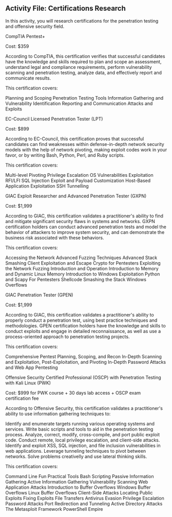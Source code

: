 ## Activity File: Certifications Research
 
In this activity, you will research certifications for the penetration testing and offensive security field.
 
CompTIA Pentest+


Cost: $359


According to CompTIA, this certification verifies that successful candidates have the knowledge and skills required to plan and scope an assessment, understand legal and compliance requirements, perform vulnerability scanning and penetration testing, analyze data, and effectively report and communicate results.


This certification covers:

Planning and Scoping
Penetration Testing Tools
Information Gathering and Vulnerability Identification
Reporting and Communication
Attacks and Exploits




EC-Council Licensed Penetration Tester (LPT)


Cost: $899


According to EC-Council, this certification proves that successful candidates can find weaknesses within defense-in-depth network security models with the help of network pivoting, making exploit codes work in your favor, or by writing Bash, Python, Perl, and Ruby scripts.


This certification covers:

Multi-level Pivoting
Privilege Escalation
OS Vulnerabilities Exploitation
RFI/LFI
SQL Injection
Exploit and Payload Customization
Host-Based Application Exploitation
SSH Tunnelling




GIAC Exploit Researcher and Advanced Penetration Tester (GXPN)


Cost: $1,999


According to GIAC, this certification validates a practitioner's ability to find and mitigate significant security flaws in systems and networks. GXPN certification holders can conduct advanced penetration tests and model the behavior of attackers to improve system security, and can demonstrate the business risk associated with these behaviors.


This certification covers:

Accessing the Network
Advanced Fuzzing Techniques
Advanced Stack Smashing
Client Exploitation and Escape
Crypto for Pentesters
Exploiting the Network
Fuzzing Introduction and Operation
Introduction to Memory and Dynamic Linux Memory
Introduction to Windows Exploitation
Python and Scapy For Pentesters
Shellcode
Smashing the Stack
Windows Overflows




GIAC Penetration Tester (GPEN)


Cost: $1,999


According to GIAC, this certification validates a practitioner's ability to properly conduct a penetration test, using best practice techniques and methodologies. GPEN certification holders have the knowledge and skills to conduct exploits and engage in detailed reconnaissance, as well as use a process-oriented approach to penetration testing projects.


This certification covers:

Comprehensive Pentest Planning, Scoping, and Recon
In-Depth Scanning and Exploitation, Post-Exploitation, and Pivoting
In-Depth Password Attacks and Web App Pentesting




Offensive Security Certified Professional (OSCP) with Penetration Testing with Kali Linux (PWK)


Cost: $999 for PWK course + 30 days lab access + OSCP exam certification fee


According to Offensive Security, this certification validates a practitioner's ability to use information gathering techniques to:

Identify and enumerate targets running various operating systems and services.
Write basic scripts and tools to aid in the penetration testing process.
Analyze, correct, modify, cross-compile, and port public exploit code.
Conduct remote, local privilege escalation, and client-side attacks.
Identify and exploit XSS, SQL injection, and file inclusion vulnerabilities in web applications.
Leverage tunneling techniques to pivot between networks.
Solve problems creativelly and use lateral thinking skills.



This certification covers:

Command Line Fun
Practical Tools
Bash Scripting
Passive Information Gathering
Active Information Gathering
Vulnerability Scanning
Web Application Attacks
Introduction to Buffer Overflows
Windows Buffer Overflows
Linux Buffer Overflows
Client-Side Attacks
Locating Public Exploits
Fixing Exploits
File Transfers
Antivirus Evasion
Privilege Escalation
Password Attacks
Port Redirection and Tunneling
Active Directory Attacks
The Metasploit Framework
PowerShell Empire